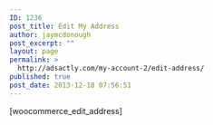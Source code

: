 ```yaml
---
ID: 1236
post_title: Edit My Address
author: jaymcdonough
post_excerpt: ""
layout: page
permalink: >
  http://adsactly.com/my-account-2/edit-address/
published: true
post_date: 2013-12-18 07:56:51
---
```

[woocommerce_edit_address]
